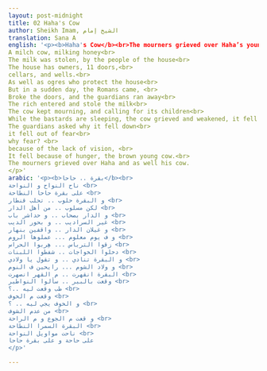 ```yaml
---
layout: post-midnight
title: 02 Haha's Cow
author: Sheikh Imam, الشيخ إمام
translation: Sana A
english: '<p><b>Haha's Cow</b><br>The mourners grieved over Haha’s young cow
A milch cow, milking honey<br>
The milk was stolen, by the people of the house<br>
The house has owners, 11 doors,<br>
cellars, and wells.<br>
As well as ogres who protect the house<br>
But in a sudden day, the Romans came, <br>
Broke the doors, and the guardians ran away<br>
The rich entered and stole the milk<br>
The cow kept mourning, and calling for its children<br>
While the bastards are sleeping, the cow grieved and weakened, it fell down in the well. <br>
The guardians asked why it fell down<br>
it fell out of fear<br>
why fear? <br>
because of the lack of vision, <br>
It fell because of hunger, the brown young cow.<br>
The mourners grieved over Haha and as well his cow.  
</p>'
arabic: '<p><b>بقرة .. حاحا</b><br>
ناح النواح و النواحة <br>
على بقرة حاحا النطاحة <br>
و البقرة حلوب .. تحلب قنطار <br>
لكن مسلوب .. من أهل الدار <br>
و الدار بصحاب .. و حداشر باب <br>
غير السراديب .. و بحور الديب <br>
و غيلان الدار .. واقفين بنهار <br>
و ف يوم معلوم ... عملوها الروم <br>
زقوا الترباس ... هِربوا الحراس <br>
دخلوا الخواجات .. شفطوا اللبنات <br>
و البقرة تنادي .. و تقول يا ولادي <br>
و ولاد الشوم ... رايحين ف النوم <br>
البقرة انقهرت .. م القهر انصهرت <br>
وقعت بالبير .. سألوا النواطير <br>
طب وقعت ليه ..؟ <br>
وقعت م الخوف <br>
و الخوف يجي ليه .. ؟ <br>
من عدم الشوف <br>
و قعت م الجوع و م الراحة <br>
البقرة السمرا النطاحة <br>
ناحت مواويل النواحة <br>
على حاحة و على بقرة حاحا
</p>'

---
```

